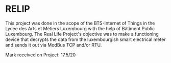 # RELIP
This project was done in the scope of the BTS-Internet of Things in the Lycée des Arts et Métiers Luxembourg with the help of Bâtiment Public Luxembourg.
The Real Life Project's objective was to make a functioning device that decrypts the data from the luxembourgish smart electrical meter and sends it out via ModBus TCP and/or RTU.

Mark received on Project: 17.5/20
